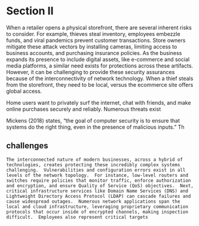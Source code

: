# Section II

When a retailer opens a physical storefront, there are several inherent risks to consider.  For example, thieves steal inventory, employees embezzle funds, and viral pandemics prevent customer transactions.  Store owners mitigate these attack vectors by installing cameras, limiting access to business accounts, and purchasing insurance policies.  As the business expands its presence to include digital assets, like e-commerce and social media platforms, a similar need exists for protections across these artifacts.  However, it can be challenging to provide these security assurances because of the interconnectivity of network technology.  When a thief steals from the storefront, they need to be local, versus the ecommerce site offers global access.

Home users want to privately surf the internet, chat with friends, and make online purchases securely and reliably.  Numerous threats exist

Mickens (2018) states, “the goal of computer security is to ensure that systems do the right thing, even in the presence of malicious inputs.”  Th

## challenges


	

	The interconnected nature of modern businesses, across a hybrid of technologies, creates protecting these incredibly complex systems challenging.  Vulnerabilities and configuration errors exist in all levels of the network topology.  For instance, low-level routers and switches require policies that monitor traffic, enforce authorization and encryption, and ensure Quality of Service (QoS) objectives.  Next, critical infrastructure services like Domain Name Services (DNS) and Lightweight Directory Access Protocol (LDAP) can cascade failures and cause widespread outages.  Numerous network applications span the local and cloud infrastructure, leveraging proprietary communication protocols that occur inside of encrypted channels, making inspection difficult.  Employees also represent critical targets
